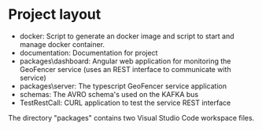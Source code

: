# Project layout

- docker: Script to generate an docker image and script to start and manage docker container.
- documentation: Documentation for project
- packages\dashboard: Angular web application for monitoring the GeoFencer service (uses an REST interface to communicate with service)
- packages\server: The typescript GeoFencer service application
- schemas: The AVRO schema's used on the KAFKA bus
- TestRestCall: CURL application to test the service REST interface

The directory "packages" contains two Visual Studio Code workspace files.

